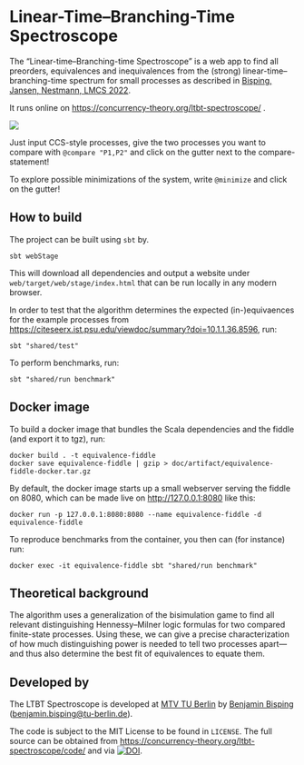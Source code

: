 # Linear-Time–Branching-Time Spectroscope

The “Linear-time–Branching-time Spectroscope” is a web app to find all preorders, equivalences and inequivalences from the (strong) linear-time–branching-time spectrum for small processes as described in [Bisping, Jansen, Nestmann, LMCS 2022](https://doi.org/10.46298/lmcs-18(3:19)2022).

It runs online on https://concurrency-theory.org/ltbt-spectroscope/ .

![](doc/usage-illustration.gif)

Just input CCS-style processes, give the two processes you want to compare with `@compare "P1,P2"` and click on the gutter next to the compare-statement!

To explore possible minimizations of the system, write `@minimize` and click on the gutter!

## How to build

The project can be built using `sbt` by.

```
sbt webStage
```

This will download all dependencies and output a website under `web/target/web/stage/index.html` that can be run locally in any modern browser.

In order to test that the algorithm determines the expected (in-)equivaences for the example processes from https://citeseerx.ist.psu.edu/viewdoc/summary?doi=10.1.1.36.8596, run:

```
sbt "shared/test"
```

To perform benchmarks, run:

```
sbt "shared/run benchmark"
```

## Docker image

To build a docker image that bundles the Scala dependencies and the fiddle (and export it to tgz), run:

```
docker build . -t equivalence-fiddle
docker save equivalence-fiddle | gzip > doc/artifact/equivalence-fiddle-docker.tar.gz
```

By default, the docker image starts up a small webserver serving the fiddle on 8080, which can be made live on <http://127.0.0.1:8080> like this:

```
docker run -p 127.0.0.1:8080:8080 --name equivalence-fiddle -d equivalence-fiddle
```

To reproduce benchmarks from the container, you then can (for instance) run:

```
docker exec -it equivalence-fiddle sbt "shared/run benchmark"
```

## Theoretical background

The algorithm uses a generalization of the bisimulation game to find all relevant distinguishing Hennessy–Milner logic formulas for two compared finite-state processes. Using these, we can give a precise characterization of how much distinguishing power is needed to tell two processes apart—and thus also determine the best fit of equivalences to equate them.

## Developed by

The LTBT Spectroscope is developed at [MTV TU Berlin](https://www.mtv.tu-berlin.de) by [Benjamin Bisping](https://bbisping.de) (benjamin.bisping@tu-berlin.de).

The code is subject to the MIT License to be found in `LICENSE`. The full source can be obtained from <https://concurrency-theory.org/ltbt-spectroscope/code/> and via [![DOI](https://zenodo.org/badge/DOI/10.5281/zenodo.6726494.svg)](https://doi.org/10.5281/zenodo.6726494).

